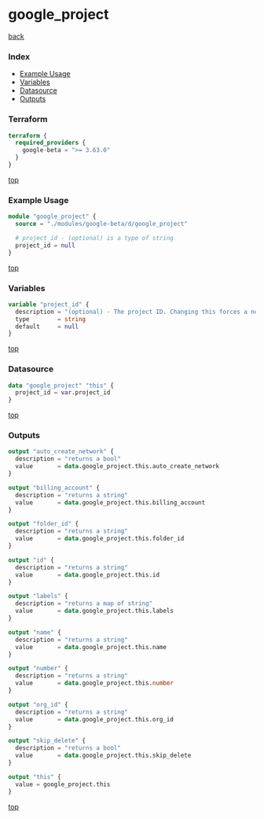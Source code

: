 # google_project

[back](../google-beta.md)

### Index

- [Example Usage](#example-usage)
- [Variables](#variables)
- [Datasource](#datasource)
- [Outputs](#outputs)

### Terraform

```terraform
terraform {
  required_providers {
    google-beta = ">= 3.63.0"
  }
}
```

[top](#index)

### Example Usage

```terraform
module "google_project" {
  source = "./modules/google-beta/d/google_project"

  # project_id - (optional) is a type of string
  project_id = null
}
```

[top](#index)

### Variables

```terraform
variable "project_id" {
  description = "(optional) - The project ID. Changing this forces a new project to be created."
  type        = string
  default     = null
}
```

[top](#index)

### Datasource

```terraform
data "google_project" "this" {
  project_id = var.project_id
}
```

[top](#index)

### Outputs

```terraform
output "auto_create_network" {
  description = "returns a bool"
  value       = data.google_project.this.auto_create_network
}

output "billing_account" {
  description = "returns a string"
  value       = data.google_project.this.billing_account
}

output "folder_id" {
  description = "returns a string"
  value       = data.google_project.this.folder_id
}

output "id" {
  description = "returns a string"
  value       = data.google_project.this.id
}

output "labels" {
  description = "returns a map of string"
  value       = data.google_project.this.labels
}

output "name" {
  description = "returns a string"
  value       = data.google_project.this.name
}

output "number" {
  description = "returns a string"
  value       = data.google_project.this.number
}

output "org_id" {
  description = "returns a string"
  value       = data.google_project.this.org_id
}

output "skip_delete" {
  description = "returns a bool"
  value       = data.google_project.this.skip_delete
}

output "this" {
  value = google_project.this
}
```

[top](#index)